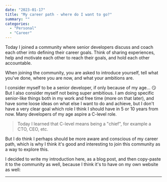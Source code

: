 ```yaml
---
date: "2023-01-17"
title: "My career path - where do I want to go?"
summary: ""
categories:
  - "Personal"
  - "Career"
---
```


Today I joined a community where senior developers discuss and coach each other into defining their career goals. Think of sharing experiences, help and motivate each other to reach their goals, and hold each other accountable.

When joining the community, you are asked to introduce yourself, tell what you've done, where you are now, and what your ambitions are.

I consider myself to be a senior developer, if only because of my age... 😏 But I also consider myself not being super ambitious. I am doing specific senior-like things both in my work and free time (more on that later), and have some loose ideas on what else I want to do and achieve, but I don't have a very clear goal which role I think I should have in 5 or 10 years from now. Many developers of my age aspire a C-level role.

> Today I learned that C-level means being a "chief", for example a CTO, CEO, etc.

But I do think I perhaps should be more aware and conscious of my career path, which is why I think it's good and interesting to join this community as a way to explore this.

I decided to write my introduction here, as a blog post, and then copy-paste it to the community as well, because I think it's to have on my own website as well:

---

